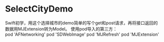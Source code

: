 # SelectCityDemo
Swift初学，用这个选择城市的demo简单的写个get和post请求，再将接口返回的数据用MJExtension转为Model。
使用pod导入的第三方：    
    pod 'AFNetworking'
    pod 'SDWebImage'
    pod 'MJRefresh'
    pod 'MJExtension'
